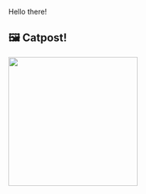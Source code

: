 Hello there!



## 🖼️ Catpost!

<sub>
    <img src="https://cdn2.thecatapi.com/images/6u8.jpg" height="256">
</sub>

